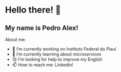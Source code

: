 # Hello there! 👋
## My name is Pedro Alex!

<!--
**piedroalex/piedroalex** is a ✨ _special_ ✨ repository because its `README.md` (this file) appears on your GitHub profile.-->


About me:

- 🔭 I’m currently working on Instituto Federal do Piauí
- 🌱 I’m currently learning about *microservices* 
- :cry: I'm looking for help to improve my English 
- 📫 How to reach me: Linkedin!
